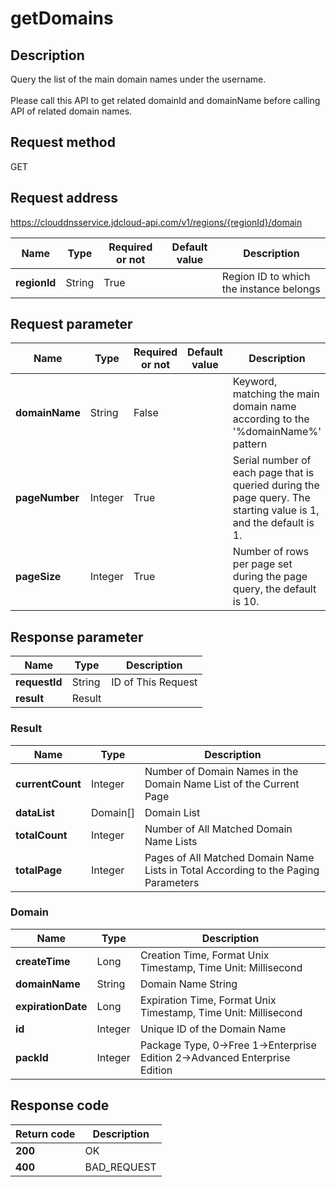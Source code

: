 # getDomains


## Description
Query the list of the main domain names under the username.<br>    
Please call this API to get related domainId and domainName before calling API of related domain names.


## Request method
GET

## Request address
https://clouddnsservice.jdcloud-api.com/v1/regions/{regionId}/domain

|Name|Type|Required or not|Default value|Description|
|---|---|---|---|---|
|**regionId**|String|True| |Region ID to which the instance belongs|

## Request parameter
|Name|Type|Required or not|Default value|Description|
|---|---|---|---|---|
|**domainName**|String|False| |Keyword, matching the main domain name according to the '%domainName%' pattern|
|**pageNumber**|Integer|True| |Serial number of each page that is queried during the page query. The starting value is 1, and the default is 1.|
|**pageSize**|Integer|True| |Number of rows per page set during the page query, the default is 10.|


## Response parameter
|Name|Type|Description|
|---|---|---|
|**requestId**|String|ID of This Request|
|**result**|Result| |

### Result
|Name|Type|Description|
|---|---|---|
|**currentCount**|Integer|Number of Domain Names in the Domain Name List of the Current Page|
|**dataList**|Domain[]|Domain List|
|**totalCount**|Integer|Number of All Matched Domain Name Lists|
|**totalPage**|Integer|Pages of All Matched Domain Name Lists in Total According to the Paging Parameters                    |
### Domain
|Name|Type|Description|
|---|---|---|
|**createTime**|Long|Creation Time, Format Unix Timestamp, Time Unit: Millisecond|
|**domainName**|String|Domain Name String|
|**expirationDate**|Long|Expiration Time, Format Unix Timestamp, Time Unit: Millisecond|
|**id**|Integer|Unique ID of the Domain Name|
|**packId**|Integer|Package Type, 0->Free 1->Enterprise Edition 2->Advanced Enterprise Edition|

## Response code
|Return code|Description|
|---|---|
|**200**|OK|
|**400**|BAD_REQUEST|

